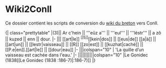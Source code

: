 # Wiki2Conll
Ce dossier contient les scripts de conversion du [wiki du breton](https://arbres.iker.cnrs.fr/index.php?title=Arbres:Le_site_de_grammaire_du_breton) vers Conll.

{| class="prettytable"
|(3)|| Ar c'hein || '''eûz a''' || '''eul''' || '''léstr''' || a zô || kuzed || enn || dour.
|-
||| [[art|le]] <sup>[[5]]</sup>[[kein|dos]] || [[eus|de]] [[a|à]] || [[art|un]] || [[lestr|vaisseau]] || [[R]] [[zo|est]] || [[kuzhat|caché]] || [[P.e|en]].[[art|le]] || [[dour|eau]]
|-
|||colspan="10" | 'La quille d’un vaisseau est cachée dans l'eau.' 
|-
|||||||||||colspan="10" |Le Gonidec (1838[[Le Gonidec (1838 :186-7)|:186-7)]]
|}